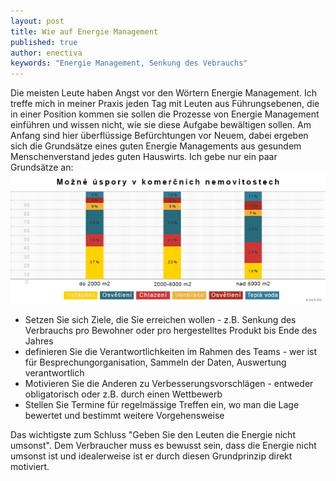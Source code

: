 ```yaml
---
layout: post
title: Wie auf Energie Management
published: true
author: enectiva
keywords: "Energie Management, Senkung des Vebrauchs"
---
```


Die meisten Leute haben Angst vor den Wörtern Energie Management. Ich treffe mich in meiner Praxis jeden Tag mit Leuten aus Führungsebenen, die in einer Position kommen sie sollen die Prozesse von Energie Management einführen und wissen nicht, wie sie diese Aufgabe bewältigen sollen. Am Anfang sind hier überflüssige Befürchtungen vor Neuem, dabei ergeben sich die Grundsätze eines guten Energie Managements aus gesundem Menschenverstand jedes guten Hauswirts. Ich gebe nur ein paar Grundsätze an:
![mozna-upspory_edit.png](/img/mozna-upspory_edit.png)

- Setzen Sie sich Ziele, die Sie erreichen wollen - z.B. Senkung des Verbrauchs pro Bewohner oder pro hergestelltes Produkt bis Ende des Jahres
- definieren Sie die Verantwortlichkeiten im Rahmen des Teams - wer ist für Besprechungorganisation, Sammeln der Daten,           Auswertung verantwortlich
- Motivieren Sie die Anderen zu Verbesserungsvorschlägen - entweder obligatorisch oder z.B. durch einen Wettbewerb
- Stellen Sie Termine für regelmässige Treffen ein, wo man die Lage bewertet und bestimmt weitere Vorgehensweise

Das wichtigste zum Schluss "Geben Sie den Leuten die Energie nicht umsonst". Dem Verbraucher muss es bewusst sein, dass die Energie nicht umsonst ist und idealerweise ist er durch diesen Grundprinzip direkt motiviert.
